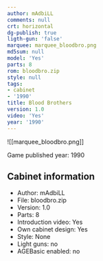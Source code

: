 ```yaml
---
author: mAdbiLL
comments: null
crt: horizontal
dg-publish: true
ligth-gun: 'false'
marquee: marquee_bloodbro.png
md5sum: null
model: 'Yes'
parts: 8
rom: bloodbro.zip
style: null
tags:
- cabinet
- '1990'
title: Blood Brothers
version: 1.0
video: 'Yes'
year: '1990'
---
```


![[marquee_bloodbro.png]]

Game published year: 1990

## Cabinet information

- Author: mAdbiLL
- File: bloodbro.zip
- Version: 1.0
- Parts: 8
- Introduction video: Yes
- Own cabinet design: Yes
- Style: None
- Light guns: no
- AGEBasic enabled: no

